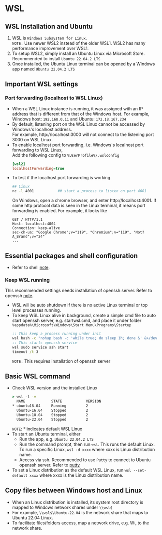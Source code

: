 # WSL

## WSL Installation and Ubuntu
1. WSL is `Windows Subsystem for Linux`.  
   `NOTE:` Use newer WSL2 instead of the older WSL1.  WSL2 has many performance improvement over WSL1.
2. To setup WSL2, simply install an Ubuntu Linux via Microsoft Store.  
   Recommended to install `Ubuntu 22.04.2 LTS`
3. Once installed, the Ubuntu Linux terminal can be opened by a Windows app named `Ubuntu 22.04.2 LTS`


## Important WSL settings
### Port forwarding (localhost to WSL Linux)
- When a WSL Linux instance is running, it was assigned with an IP address that is different from that of the Windows host.  For example, Windows host: `192.168.0.11` and Ubuntu: `172.18.167.234`
- By default, listening port on the WSL Linux cannot be accessed by Windows's localhost address.  
  For example, http://localhost:3000 will not connect to the listening port 3000 on WSL Linux.
- To enable localhost port forwarding, i.e. Windows's localhost port forwarding to WSL Linux,  
  Add the following config to `%UserProfile%/.wslconfig`
  ```ini
  [wsl2]
  localhostForwarding=true
  ```
- To test if the localhost port forwarding is working.  
  ```bash
  ## Linux
  nc -l 4001           ## start a process to listen on port 4001
  ```  
  On Windows, open a chrome browser, and enter http://localhost:4001. If some http protocol data is seen in the Linux terminal, it means port forwarding is enabled.  For example, it looks like  
  ```
  GET / HTTP/1.1
  Host: localhost:4004
  Connection: keep-alive
  sec-ch-ua: "Google Chrome";v="119", "Chromium";v="119", "Not?A_Brand";v="24"
  ...
  ```

## Essential packages and shell configuration
- Refer to shell [note](../ubuntu/shell.md).

### Keep WSL running
This recommended settings needs installation of openssh server. Refer to openssh [note](../ubuntu/openssh.md).
- WSL will be auto shutdown if there is no active Linux terminal or top level processes running.
- To keep WSL Linux alive in background, create a simple cmd file to auto start openssh server, e.g. startwsl.cmd, and place it under folder `%appdata%\Microsoft\Windows\Start Menu\Programs\Startup`  
  ```cmd
  :: This keep a process running under init
  wsl bash -c "nohup bash -c 'while true; do sleep 1h; done &' &>/dev/null "
  :: This starts openssh service
  wsl sudo service ssh start
  timeout /t 3
  ```  
  `NOTE:` This requires installation of openssh server 


## Basic WSL command
- Check WSL version and the installed Linux  
  ```cmd
  > wsl -l -v                       
    NAME            STATE           VERSION
  * ubuntu18.04     Running         2
    Ubuntu-16.04    Stopped         2
    Ubuntu-18.04    Stopped         2
    Ubuntu-22.04    Stopped         2  
  ```  
  `NOTE`: * indicates default WSL Linux 
- To start an Ubuntu terminal, either  
  -  Run the app, e.g. `Ubuntu 22.04.2 LTS`
  -  Run the command prompt, then run `wsl`.  This runs the default Linux.  
     To run a specific Linux, `wsl -d xxxx` where xxxx is Linux distribution name.
  -  Access via ssh.  Recommended to use `Putty` to connect to Ubuntu openssh server. Refer to [putty](./putty.md)
- To set a Linux distribution as the default WSL Linux, run `wsl --set-default xxxx` where xxxx is the Linux distribution name.

## Copy files between Windows host and Linux
- When an Linux distribution is installed, its system root directory is mapped to Windows network shares under `\\wsl$`
- For example, `\\wsl$\Ubuntu-22.04` is the network share that maps to Ubuntu 22.04 Linux.
- To facilitate files/folders access, map a network drive, e.g. W:\, to the network share.